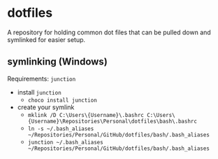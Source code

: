 # dotfiles

A repository for holding common dot files that can be pulled down and symlinked for easier setup.

## symlinking (Windows)

Requirements: `junction`

- install `junction`
  - `choco install junction`
- create your symlink
  - `mklink /D C:\Users\{Username}\.bashrc C:\Users\{Username}\Repositories\Personal\dotfiles\bash\.bashrc`
  - `ln -s ~/.bash_aliases ~/Repositories/Personal/GitHub/dotfiles/bash/.bash_aliases`
  - `junction ~/.bash_aliases ~/Repositories/Personal/GitHub/dotfiles/bash/.bash_aliases`